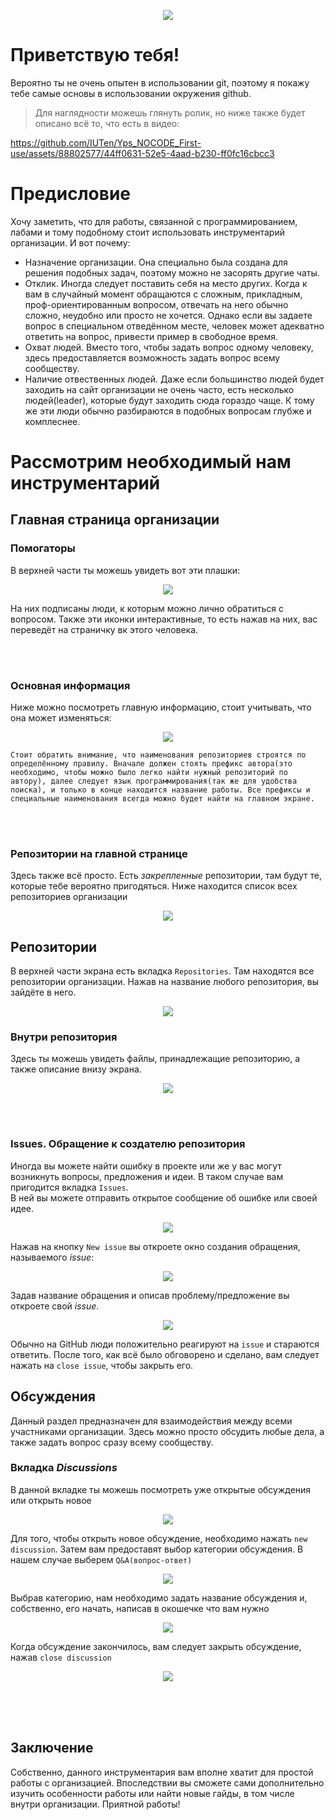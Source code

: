 <p align="center"><img src="https://media.giphy.com/media/WT3ulJmR8Fv1fidZIK/giphy.gif"></p>


# Приветствую тебя!

Вероятно ты не очень опытен в использовании git, поэтому я покажу тебе самые основы в использовании окружения github.

> Для наглядности можешь глянуть ролик, но ниже также будет описано всё то, что есть в видео:



https://github.com/IUTen/Yps_NOCODE_First-use/assets/88802577/44ff0631-52e5-4aad-b230-ff0fc16cbcc3



# Предисловие
Хочу заметить, что для работы, связанной с программированием, лабами и тому подобному стоит использовать инструментарий организации. И вот почему:

+ Назначение организации. Она специально была создана для решения подобных задач, поэтому можно не засорять другие чаты.
+ Отклик. Иногда следует поставить себя на место других. Когда к вам в случайный момент обращаются с сложным, прикладным, проф-ориентированным вопросом, отвечать на него обычно сложно, неудобно или просто не хочется. Однако если вы задаете вопрос в специальном отведённом месте, человек может адекватно ответить на вопрос, привести пример в свободное время.
+ Охват людей. Вместо того, чтобы задать вопрос одному человеку, здесь предоставляется возможность задать вопрос всему сообществу.
+ Наличие отвественных людей. Даже если большинство людей будет заходить на сайт организации не очень часто, есть несколько людей(leader), которые будут заходить сюда гораздо чаще. К тому же эти люди обычно разбираются в подобных вопросам глубже и комплеснее.





# Рассмотрим необходимый нам инструментарий

## Главная страница организации

### Помогаторы

В верхней части ты можешь увидеть вот эти плашки:

<p align= "center"> <img src= "https://i.ibb.co/1GqnmFW/Badge.png"> </p>

На них подписаны люди, к которым можно лично обратиться с вопросом. Также эти иконки интерактивные, то есть нажав на них, вас переведёт на страничку вк этого человека.

<br> <br>

### Основная информация
Ниже можно посмотреть главную информацию, стоит учитывать, что она может изменяться:

<p align= "center"> <img src= "https://i.ibb.co/VVSJtPc/org-info.png"> </p>

` Стоит обратить внимание, что наименования репозиториев строятся по определённому правилу. Вначале должен стоять префикс автора(это необходимо, чтобы можно было легко найти нужный репозиторий по автору), далее следует язык программирования(так же для удобства поиска), и только в конце находится название работы. Все префиксы и специальные наименования всегда можно будет найти на главном экране.
`

<br> <br>

### Репозитории на главной странице

Здесь также всё просто. Есть *закрепленные* репозитории, там будут те, которые тебе вероятно пригодяться. Ниже находится список всех репозиториев организации

<p align= "center"> <img src= "https://i.ibb.co/SmKzS9b/repos.png"> </p>





## Репозитории

В верхней части экрана есть вкладка `Repositories`. Там находятся все репозитории организации. Нажав на название любого репозитория, вы зайдёте в него.

<p align= "center"> <img src= "https://i.ibb.co/zsw2fk4/repos-inline.png"> </p>

### Внутри репозитория

Здесь ты можешь увидеть файлы, принадлежащие репозиторию, а также описание внизу экрана.

<p align= "center"> <img src= "https://i.ibb.co/kg3GDsw/Inside-repo.png"> </p>

<br> <br>

### Issues. Обращение к создателю репозитория

Иногда вы можете найти ошибку в проекте или же у вас могут возникнуть вопросы, предложения и идеи. В таком случае вам пригодится вкладка `Issues`.\
В ней вы можете отправить открытое сообщение об ошибке или своей идее.

<p align= "center"><img src= "https://i.ibb.co/SKHYK49/Issue.png"> </p>

Нажав на кнопку `New issue` вы откроете окно создания обращения, называемого *issue*:

<p align= "center"><img src= "https://i.ibb.co/LCxKMPh/Screenshot-from-2023-10-01-15-43-03.png"> </p>

Задав название обращения и описав проблему/предложение вы откроете свой *issue*.

<p align= "center"><img src= "https://i.ibb.co/pd6wgrJ/Screenshot-from-2023-10-01-15-43-20.png"> </p>

Обычно на GitHub люди положительно реагируют на `issue` и стараются ответить. После того, как всё было обговорено и сделано, вам следует нажать на `close issue`, чтобы закрыть его.





## Обсуждения

Данный раздел предназначен для взаимодействия между всеми участниками организации. Здесь можно просто обсудить любые дела, а также задать вопрос сразу всему сообществу.

### Вкладка *Discussions*

В данной вкладке ты можешь посмотреть уже открытые обсуждения или открыть новое

<p align= "center"><img src= "https://i.ibb.co/Sv9tjdf/disc-menu.png"> </p>

Для того, чтобы открыть новое обсуждение, необходимо нажать `new discussion`. Затем вам предоставят выбор категории обсуждения. В нашем случае выберем `Q&A(вопрос-ответ)`

<p align= "center"><img src= "https://i.ibb.co/jwVBQsg/disc-category.png"> </p>

Выбрав категорию, нам необходимо задать название обсуждения и, собственно, его начать, написав в окошечке что вам нужно

<p align= "center"><img src= "https://i.ibb.co/5n00CZQ/new-disc.png"> </p>

Когда обсуждение закончилось, вам следует закрыть обсуждение, нажав `close discussion`

<p align= "center"><img src= "https://i.ibb.co/HgCGJF3/close-disc.png"> </p>




<br> <br> <br>
## Заключение
Собственно, данного инструментария вам вполне хватит для простой работы с организацией. Впоследствии вы сможете сами дополнительно изучить особенности работы или найти новые гайды, в том числе внутри организации. Приятной работы!
